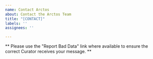 ```yaml
---
name: Contact Arctos
about: Contact the Arctos Team
title: "[CONTACT]"
labels: ''
assignees: ''

---
```


** Please use the "Report Bad Data" link where available to ensure the correct Curator receives your message. **
